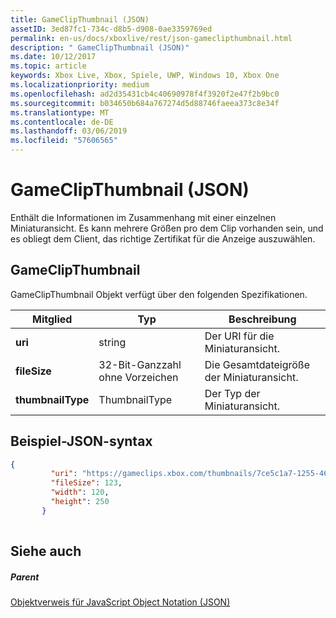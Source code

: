 ```yaml
---
title: GameClipThumbnail (JSON)
assetID: 3ed87fc1-734c-d8b5-d908-0ae3359769ed
permalink: en-us/docs/xboxlive/rest/json-gameclipthumbnail.html
description: " GameClipThumbnail (JSON)"
ms.date: 10/12/2017
ms.topic: article
keywords: Xbox Live, Xbox, Spiele, UWP, Windows 10, Xbox One
ms.localizationpriority: medium
ms.openlocfilehash: ad2d35431cb4c40690978f4f3920f2e47f2b9bc0
ms.sourcegitcommit: b034650b684a767274d5d88746faeea373c8e34f
ms.translationtype: MT
ms.contentlocale: de-DE
ms.lasthandoff: 03/06/2019
ms.locfileid: "57606565"
---
```

# <a name="gameclipthumbnail-json"></a>GameClipThumbnail (JSON)
Enthält die Informationen im Zusammenhang mit einer einzelnen Miniaturansicht. Es kann mehrere Größen pro dem Clip vorhanden sein, und es obliegt dem Client, das richtige Zertifikat für die Anzeige auszuwählen. 
<a id="ID4EN"></a>

 
## <a name="gameclipthumbnail"></a>GameClipThumbnail
 
GameClipThumbnail Objekt verfügt über den folgenden Spezifikationen.
 
| Mitglied| Typ| Beschreibung| 
| --- | --- | --- | 
| <b>uri</b>| string| Der URI für die Miniaturansicht.| 
| <b>fileSize</b>| 32-Bit-Ganzzahl ohne Vorzeichen| Die Gesamtdateigröße der Miniaturansicht.| 
| <b>thumbnailType</b>| ThumbnailType| Der Typ der Miniaturansicht.| 
  
<a id="ID4EAC"></a>

 
## <a name="sample-json-syntax"></a>Beispiel-JSON-syntax
 

```json
{
         "uri": "https://gameclips.xbox.com/thumbnails/7ce5c1a7-1255-46d3-a90e-34a0e2dfab06/small.jpg",
         "fileSize": 123,
         "width": 120,
         "height": 250
       }
    
```

  
<a id="ID4EJC"></a>

 
## <a name="see-also"></a>Siehe auch
 
<a id="ID4ELC"></a>

 
##### <a name="parent"></a>Parent 

[Objektverweis für JavaScript Object Notation (JSON)](atoc-xboxlivews-reference-json.md)

   